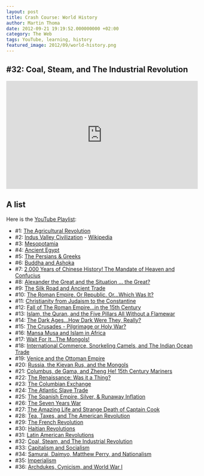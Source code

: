 ```yaml
---
layout: post
title: Crash Course: World History
author: Martin Thoma
date: 2012-09-21 19:19:52.000000000 +02:00
category: The Web
tags: YouTube, learning, history
featured_image: 2012/09/world-history.png
---
```

<h2>#32: Coal, Steam, and The Industrial Revolution</h2>
<iframe width="512" height="288" src="http://www.youtube.com/embed/zhL5DCizj5c" frameborder="0" allowfullscreen></iframe>

<h2>A list</h2>
Here is the <a href="http://www.youtube.com/course?list=ECBDA2E52FB1EF80C9">YouTube Playlist</a>:

<ul>
  <li>#1: <a href="http://www.youtube.com/watch?v=Yocja_N5s1I">The Agricultural Revolution</a></li>
  <li>#2: <a href="http://www.youtube.com/watch?v=n7ndRwqJYDM">Indus Valley Civilization</a> - <a href="http://en.wikipedia.org/wiki/Indus_Valley_Civilization">Wikipedia</a></li>
  <li>#3: <a href="http://www.youtube.com/watch?v=sohXPx_XZ6Y">Mesopotamia</a></li>
  <li>#4: <a href="http://www.youtube.com/watch?v=Z3Wvw6BivVI">Ancient Egypt</a></li>
  <li>#5: <a href="http://www.youtube.com/watch?v=Q-mkVSasZIM">The Persians & Greeks</a></li>
  <li>#6: <a href="http://www.youtube.com/watch?v=8Nn5uqE3C9w">Buddha and Ashoka</a></li>
  <li>#7: <a href="http://www.youtube.com/watch?v=ylWORyToTo4">&lrm;2,000 Years of Chinese History! The Mandate of Heaven and Confucius</a></li>
  <li>#8: <a href="http://www.youtube.com/watch?v=0LsrkWDCvxg">Alexander the Great and the Situation ... the Great?</a></li>
  <li>#9: <a href="http://www.youtube.com/watch?v=vfe-eNq-Qyg">The Silk Road and Ancient Trade</a></li>
  <li>#10: <a href="http://www.youtube.com/watch?v=oPf27gAup9U">The Roman Empire. Or Republic. Or...Which Was It?</a></li>
  <li>#11: <a href="http://www.youtube.com/watch?v=TG55ErfdaeY">Christianity from Judaism to the Constantine</a></li>
  <li>#12: <a href="http://www.youtube.com/watch?v=3PszVWZNWVA">Fall of The Roman Empire...in the 15th Century</a></li>
  <li>#13: <a href="http://www.youtube.com/watch?v=TpcbfxtdoI8">Islam, the Quran, and the Five Pillars All Without a Flamewar</a></li>
  <li>#14: <a href="http://www.youtube.com/watch?v=QV7CanyzhZg">The Dark Ages...How Dark Were They, Really?</a></li>
  <li>#15: <a href="http://www.youtube.com/watch?v=X0zudTQelzI">The Crusades - Pilgrimage or Holy War?</a></li>
  <li>#16: <a href="http://www.youtube.com/watch?v=jvnU0v6hcUo">Mansa Musa and Islam in Africa</a></li>
  <li>#17: <a href="http://www.youtube.com/watch?v=szxPar0BcMo">Wait For It...The Mongols!</a></li>
  <li>#18: <a href="http://www.youtube.com/watch?v=a6XtBLDmPA0">International Commerce, Snorkeling Camels, and The Indian Ocean Trade</a></li>
  <li>#19: <a href="http://www.youtube.com/watch?v=UN-II_jBzzo">Venice and the Ottoman Empire</a></li>
  <li>#20: <a href="http://www.youtube.com/watch?v=etmRI2_9Q_A">Russia, the Kievan Rus, and the Mongols</a></li>
  <li>#21: <a href="http://www.youtube.com/watch?v=NjEGncridoQ">Columbus, de Gama, and Zheng He! 15th Century Mariners</a></li>
  <li>#22: <a href="http://www.youtube.com/watch?v=Vufba_ZcoR0">The Renaissance: Was it a Thing?</a></li>
  <li>#23: <a href="http://www.youtube.com/watch?v=HQPA5oNpfM4">The Columbian Exchange</a></li>
  <li>#24: <a href="http://www.youtube.com/watch?v=dnV_MTFEGIY">The Atlantic Slave Trade</a></li>
  <li>#25: <a href="http://www.youtube.com/watch?v=rjhIzemLdos">The Spanish Empire, Silver, & Runaway Inflation</a></li>
  <li>#26: <a href="http://www.youtube.com/watch?v=j0qbzNHmfW0">The Seven Years War</a></li>
  <li>#27: <a href="http://www.youtube.com/watch?v=2yXNrLTddME">The Amazing Life and Strange Death of Captain Cook</a></li>
  <li>#28: <a href="http://www.youtube.com/watch?v=HlUiSBXQHCw">Tea, Taxes, and The American Revolution</a></li>
  <li>#29: <a href="http://www.youtube.com/watch?v=lTTvKwCylFY">The French Revolution</a></li>
  <li>#30: <a href="http://www.youtube.com/watch?v=5A_o-nU5s2U">Haitian Revolutions</a></li>
  <li>#31: <a href="http://www.youtube.com/watch?v=ZBw35Ze3bg8">Latin American Revolutions</a></li>
  <li>#32: <a href="http://www.youtube.com/watch?v=zhL5DCizj5c">Coal, Steam, and The Industrial Revolution</a></li>
  <li>#33: <a href="http://www.youtube.com/watch?v=B3u4EFTwprM">Capitalism and Socialism</a></li>
  <li>#34: <a href="http://www.youtube.com/watch?v=Nosq94oCl_M">Samurai, Daimyo, Matthew Perry, and Nationalism</a></li>
  <li>#35: <a href="http://www.youtube.com/watch?v=alJaltUmrGo">Imperialism</a></li>
  <li>#36: <a href="http://www.youtube.com/watch?v=_XPZQ0LAlR4">Archdukes, Cynicism, and World War I</a></li>
</ul>
